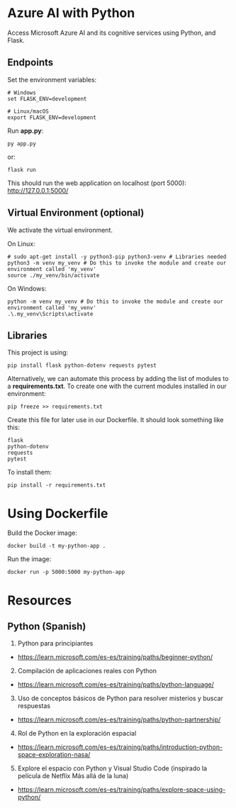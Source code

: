 # Azure AI with Python

Access Microsoft Azure AI and its cognitive services using Python, and Flask.

## Endpoints

Set the environment variables:
```
# Windows
set FLASK_ENV=development
```
```
# Linux/macOS
export FLASK_ENV=development
```


Run <b>app.py</b>:
```
py app.py
```
or:
```
flask run
```

This should run the web application on localhost (port 5000):
</br>
<a target="_blank" href="http://127.0.0.1:5000/">http://127.0.0.1:5000/</a>


## Virtual Environment (optional)

We activate the virtual environment.

On Linux:
```
# sudo apt-get install -y python3-pip python3-venv # Libraries needed
python3 -m venv my_venv # Do this to invoke the module and create our environment called 'my_venv'
source ./my_venv/bin/activate
```
On Windows:
```
python -m venv my_venv # Do this to invoke the module and create our environment called 'my_venv'
.\.my_venv\Scripts\activate
```

## Libraries

This project is using:
```
pip install flask python-dotenv requests pytest
```

Alternatively, we can automate this process by adding the list of modules to a <b>requirements.txt</b>. To create one with the current modules installed in our environment:
```
pip freeze >> requirements.txt
```

Create this file for later use in our Dockerfile. It should look something like this:
```
flask
python-dotenv
requests
pytest

```

To install them:
```
pip install -r requirements.txt
```

# Using Dockerfile

Build the Docker image:
```
docker build -t my-python-app .
```
Run the image:
```
docker run -p 5000:5000 my-python-app
```


# Resources

## Python (Spanish)

1. Python para principiantes
* https://learn.microsoft.com/es-es/training/paths/beginner-python/

2. Compilación de aplicaciones reales con Python
* https://learn.microsoft.com/es-es/training/paths/python-language/

3. Uso de conceptos básicos de Python para resolver misterios y buscar respuestas
* https://learn.microsoft.com/es-es/training/paths/python-partnership/

4. Rol de Python en la exploración espacial
* https://learn.microsoft.com/es-es/training/paths/introduction-python-space-exploration-nasa/

5. Explore el espacio con Python y Visual Studio Code (inspirado la película de Netflix Más allá de la luna)
* https://learn.microsoft.com/es-es/training/paths/explore-space-using-python/
